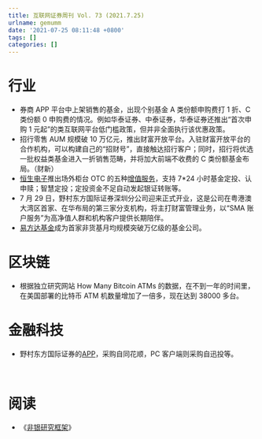 ```yaml
---
title: 互联网证券周刊 Vol. 73 (2021.7.25)
urlname: gemumm
date: '2021-07-25 08:11:48 +0800'
tags: []
categories: []
---
```


# 行业

- 券商 APP 平台中上架销售的基金，出现个别基金 A 类份额申购费打 1 折、C 类份额 0 申购费的情况。例如华泰证券、中泰证券，华泰证券还推出“首次申购 1 元起”的类互联网平台低门槛政策，但并非全面执行该优惠政策。
- 招行零售 AUM 规模破 10 万亿元，推出财富开放平台。入驻财富开放平台的合作机构，可以构建自己的“招财号”，直接触达招行客户；同时，招行将优选一批权益类基金进入一折销售范畴，并将加大前端不收费的 C 类份额基金布局。（财新）
- [恒生电子]()推出场外柜台 OTC 的五种[增值服务](https://mp.weixin.qq.com/s/ZKC5extCEU3mbJPr_iWdGQ)，支持 7\*24 小时基金定投、认申赎；智慧定投；定投资金不足自动发起银证转账等。
- 7 月 29 日，野村东方国际证券深圳分公司迎来正式开业，这是公司在粤港澳大湾区首家、在华布局的第三家分支机构，将主打财富管理业务，以“SMA 账户服务”为高净值人群和机构客户提供长期陪伴。
- [易方达基金](https://api3.cls.cn/share/article/800997?os=android&sv=734&app=)成为首家非货基月均规模突破万亿级的基金公司。

# 区块链

- 根据独立研究网站 How Many Bitcoin ATMs 的数据，在不到一年的时间里，在美国部署的比特币 ATM 机数量增加了一倍多，现在达到 38000 多台。

# 金融科技

- 野村东方国际证券的[APP](https://www.nomuraoi-sec.com/pages/function/app_download.jsp)，采购自同花顺，PC 客户端则采购自迅投等。

​

# 阅读

- 《[非银研究框架](https://pdf.dfcfw.com/pdf/H3_AP202107191504827583_1.pdf?1626724962000.pdf=)》

